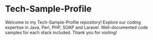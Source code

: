 # Tech-Sample-Profile
Welcome to my Tech-Sample-Profile repository! Explore our coding expertise in Java, Perl, PHP, SOAP and Laravel. Well-documented code samples for each stack included. Thank you for visiting!
